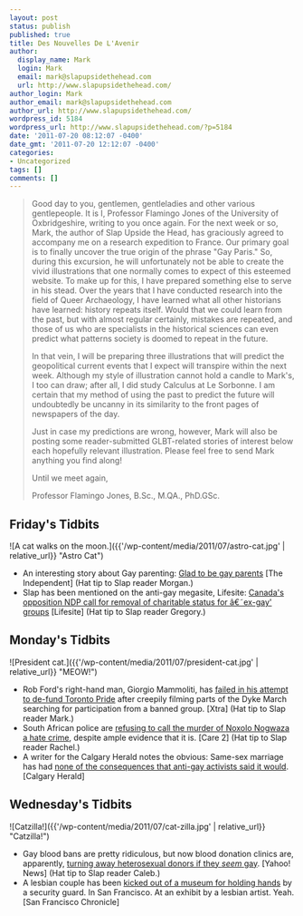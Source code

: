 ```yaml
---
layout: post
status: publish
published: true
title: Des Nouvelles De L'Avenir
author:
  display_name: Mark
  login: Mark
  email: mark@slapupsidethehead.com
  url: http://www.slapupsidethehead.com/
author_login: Mark
author_email: mark@slapupsidethehead.com
author_url: http://www.slapupsidethehead.com/
wordpress_id: 5184
wordpress_url: http://www.slapupsidethehead.com/?p=5184
date: '2011-07-20 08:12:07 -0400'
date_gmt: '2011-07-20 12:12:07 -0400'
categories:
- Uncategorized
tags: []
comments: []
---
```

> Good day to you, gentlemen, gentleladies and other various gentlepeople. It is I, Professor Flamingo Jones of the University of Oxbridgeshire, writing to you once again. For the next week or so, Mark, the author of Slap Upside the Head, has graciously agreed to accompany me on a research expedition to France. Our primary goal is to finally uncover the true origin of the phrase "Gay Paris." So, during this excursion, he will unfortunately not be able to create the vivid illustrations that one normally comes to expect of this esteemed website. To make up for this, I have prepared something else to serve in his stead. Over the years that I have conducted research into the field of Queer Archaeology, I have learned what all other historians have learned: history repeats itself. Would that we could learn from the past, but with almost regular certainly, mistakes are repeated, and those of us who are specialists in the historical sciences can even predict what patterns society is doomed to repeat in the future.
> 
> In that vein, I will be preparing three illustrations that will predict the geopolitical current events that I expect will transpire within the next week. Although my style of illustration cannot hold a candle to Mark's, I too can draw; after all, I did study Calculus at Le Sorbonne. I am certain that my method of using the past to predict the future will undoubtedly be uncanny in its similarity to the front pages of newspapers of the day.
> 
> Just in case my predictions are wrong, however, Mark will also be posting some reader-submitted GLBT-related stories of interest below each hopefully relevant illustration. Please feel free to send Mark anything you find along!
> 
> Until we meet again,
> 
> Professor Flamingo Jones, B.Sc., M.QA., PhD.GSc.

## Friday's Tidbits

![A cat walks on the moon.]({{'/wp-content/media/2011/07/astro-cat.jpg' | relative_url}} "Astro Cat")

- An interesting story about Gay parenting: [Glad to be gay parents](http://www.independent.co.uk/life-style/health-and-families/features/glad-to-be-gay-parents-2306947.html) [The Independent] (Hat tip to Slap reader Morgan.)
- Slap has been mentioned on the anti-gay megasite, Lifesite: [Canada's opposition NDP call for removal of charitable status for â€˜ex-gay' groups](http://www.lifesitenews.com/?/news/canadas-opposition-ndp-call-for-removal-of-charitable-status-for-ex-gay-gro) [Lifesite] (Hat tip to Slap reader Gregory.)

## Monday's Tidbits

![President cat.]({{'/wp-content/media/2011/07/president-cat.jpg' | relative_url}} "MEOW!")

- Rob Ford's right-hand man, Giorgio Mammoliti, has [failed in his attempt to de-fund Toronto Pride](http://www.xtra.ca/public/Toronto/Mammoliti_fails_in_attempt_to_defund_Pride_Toronto-10484.aspx) after creepily filming parts of the Dyke March searching for participation from a banned group. [Xtra] (Hat tip to Slap reader Mark.)
- South African police are [refusing to call the murder of Noxolo Nogwaza a hate crime](http://www.care2.com/causes/activists-say-murder-of-lesbian-in-south-africa-a-hate-crime.html), despite ample evidence that it is. [Care 2] (Hat tip to Slap reader Rachel.)
- A writer for the Calgary Herald notes the obvious: Same-sex marriage has had [none of the consequences that anti-gay activists said it would](http://www.calgaryherald.com/life/years+marriage+Canada+hasn+crumbled/5091972/story.html). [Calgary Herald]

## Wednesday's Tidbits

![Catzilla!]({{'/wp-content/media/2011/07/cat-zilla.jpg' | relative_url}} "Catzilla!")

- Gay blood bans are pretty ridiculous, but now blood donation clinics are, apparently, [turning away heterosexual donors if they _seem_ gay](http://news.yahoo.com/blogs/lookout/man-says-rejected-blood-bank-seeming-gay-151627659.html). [Yahoo! News] (Hat tip to Slap reader Caleb.)
- A lesbian couple has been [kicked out of a museum for holding hands](http://www.sfgate.com/cgi-bin/article.cgi?f=/c/a/2011/07/19/BA7N1KBVVI.DTL) by a security guard. In San Francisco. At an exhibit by a lesbian artist. Yeah. [San Francisco Chronicle]
